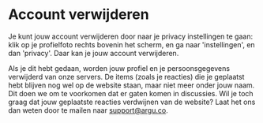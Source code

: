 # Account verwijderen

Je kunt jouw account verwijderen door naar je privacy instellingen te gaan: klik op je profielfoto rechts bovenin het scherm, en ga naar 'instellingen', en dan 'privacy'. Daar kan je jouw account verwijderen.

Als je dit hebt gedaan, worden jouw profiel en je persoonsgegevens verwijderd van onze servers. De items (zoals je reacties) die je geplaatst hebt blijven nog wel op de website staan, maar niet meer onder jouw naam. Dit doen we om te voorkomen dat er gaten komen in discussies. Wil je toch graag dat jouw geplaatste reacties verdwijnen van de website? Laat het ons dan weten door te mailen naar support@argu.co.
